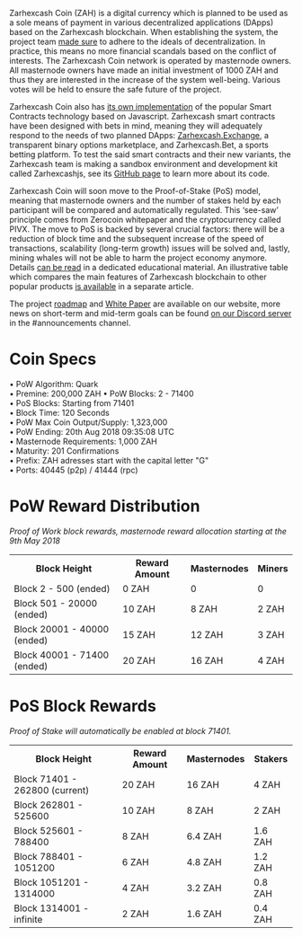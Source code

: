 Zarhexcash Coin (ZAH) is a digital currency which is planned to be used as a sole means of payment in various decentralized applications (DApps) based on the Zarhexcash blockchain.  When establishing the system, the project team [made sure](https://zarhexcashpay.network/pages/governance-mechanism-of-zarhexcash) to adhere to the ideals of decentralization. In practice, this means no more financial scandals based on the conflict of interests. The Zarhexcash Coin network is operated by masternode owners. All masternode owners have made an initial investment of 1000 ZAH and thus they are interested in the increase of the system well-being. Various votes will be held to ensure the safe future of the project.

Zarhexcash Coin also has [its own implementation](https://zarhexcashpay.network/whitepaper/contracts) of the popular Smart Contracts technology based on Javascript. Zarhexcash smart contracts have been designed with bets in mind, meaning they will adequately respond to the needs of two planned DApps: [Zarhexcash.Exchange](https://zarhexcashpay.network/whitepaper/exchange), a transparent binary options marketplace, and Zarhexcash.Bet, a sports betting platform. To test the said smart contracts and their new variants, the Zarhexcash team is making a sandbox environment and development kit called Zarhexcashjs, see its [GitHub page](https://github.com/ZarhexcashPay/zarhexcashjs) to learn more about its code.

Zarhexcash Coin will soon move to the Proof-of-Stake (PoS) model, meaning that masternode owners and the number of stakes held by each participant will be compared and automatically regulated. This ‘see-saw’ principle comes from Zerocoin whitepaper and the cryptocurrency called PIVX. The move to PoS is backed by several crucial factors: there will be a reduction of block time and the subsequent increase of the speed of transactions, scalability (long-term growth) issues will be solved and, lastly, mining whales will not be able to harm the project economy anymore. Details [can be read](https://zarhexcashpay.network/pages/proof-of-stake-explained) in a dedicated educational material. An illustrative table which compares the main features of Zarhexcash blockchain to other popular products [is available](https://zarhexcashpay.network/pages/zarhexcash-blockchain-the-best-features-of-dash-and-ethereum) in a separate article.

The project [roadmap](https://zarhexcashpay.network/roadmap) and [White Paper](https://zarhexcashpay.network/whitepaper) are available on our website, more news on short-term and mid-term goals can be found [on our Discord server](https://discord.gg/wFBmkJD) in the #announcements channel.

# Coin Specs

• PoW Algorithm: Quark  
• Premine: 200,000 ZAH
• PoW Blocks: 2 - 71400  
• PoS Blocks: Starting from 71401  
• Block Time: 120 Seconds  
• PoW Max Coin Output/Supply: 1,323,000  
• PoW Ending: 20th Aug 2018 09:35:08 UTC  
• Masternode Requirements: 1,000 ZAH  
• Maturity: 201 Confirmations  
• Prefix: ZAH adresses start with the capital letter "G"  
• Ports: 40445 (p2p) / 41444 (rpc)  

# PoW Reward Distribution

_Proof of Work block rewards, masternode reward allocation starting at the 9th May 2018_
<table>
  <tr><th>Block Height</th><th>Reward Amount</th><th>Masternodes</th><th>Miners</th></tr>
  <tr><td>Block 2 - 500 (ended)</td><td>0 ZAH</td><td>   0</td><td>0</td></tr>
  <tr><td>Block 501 - 20000 (ended)</td><td>10 ZAH</td><td>  8 ZAH</td><td>2 ZAH</td></tr>
  <tr><td>Block 20001 - 40000 (ended)</td><td>15 ZAH</td><td>  12 ZAH</td><td>3 ZAH</td></tr>
  <tr><td>Block 40001 - 71400 (ended)</td><td>20 ZAH</td><td>  16 ZAH</td><td>4 ZAH</td></tr>
</table>

# PoS Block Rewards

_Proof of Stake will automatically be enabled at block 71401._
<table>
  <tr><th>Block Height</th><th>Reward Amount</th><th>Masternodes</th><th>Stakers</th></tr>                  
  <tr><td>Block 71401 - 262800 (current)</td><td>20 ZAH</td><td>  16 ZAH</td><td>4 ZAH</td></tr>
  <tr><td>Block 262801 - 525600</td><td>10 ZAH</td><td>  8 ZAH</td><td>2 ZAH</td></tr>
  <tr><td>Block 525601 - 788400</td><td>8 ZAH</td><td>  6.4 ZAH</td><td>1.6 ZAH</td></tr>
  <tr><td>Block 788401 - 1051200</td><td>6 ZAH</td><td>  4.8 ZAH</td><td>1.2 ZAH</td></tr>
  <tr><td>Block 1051201 - 1314000</td><td>4 ZAH</td><td>  3.2 ZAH</td><td>0.8 ZAH</td></tr>
  <tr><td>Block 1314001 - infinite</td><td>2 ZAH</td><td>  1.6 ZAH</td><td>0.4 ZAH</td></tr>
</table>

